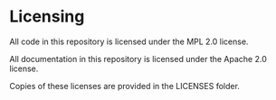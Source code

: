 # Licensing

All code in this repository is licensed under the MPL 2.0 license.

All documentation in this repository is licensed under the Apache 2.0 license.

Copies of these licenses are provided in the LICENSES folder.
